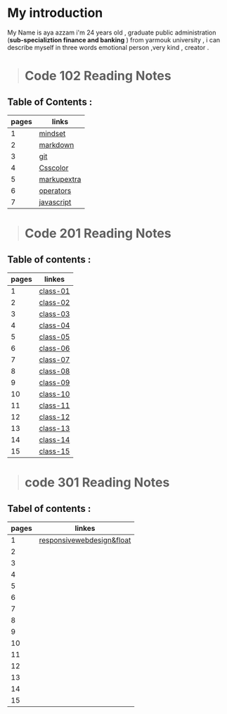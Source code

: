 # My introduction
 My Name is aya azzam i'm 24 years old , graduate public administration (**sub-specializtion finance and banking** ) from yarmouk university , i can describe myself in three words emotional person ,very kind , creator .


> # Code 102 Reading Notes
## Table of Contents :

| pages   | links                                                                                  |
| ------- | ----------------------------------------------------                                   |
| 1       |[mindset](https://ayaazzam24.github.io/reading-notes/mindset1)                          |
| 2       |[markdown](https://ayaazzam24.github.io/reading-notes/read02a)                          |
| 3       |[git](https://ayaazzam24.github.io/reading-notes/read02b)                               |
| 4       |[Csscolor](https://ayaazzam24.github.io/reading-notes/Css%20color)                      |
| 5       |[markupextra](https://ayaazzam24.github.io/reading-notes/markupextra)                   |
| 6       |[operators](https://ayaazzam24.github.io/reading-notes/operators%20and%20logical)       |
| 7       |[javascript](https://ayaazzam24.github.io/reading-notes/programming%20with%20javascript)|

> # Code 201 Reading Notes
## Table of contents :

|pages        | linkes                                                          |
| ----------- |---------------------------------------------                    |  
|  1          | [class-01](https://ayaazzam24.github.io/reading-notes/class-01) | 
|  2          | [class-02](https://ayaazzam24.github.io/reading-notes/class-02) |        
|  3          | [class-03](https://ayaazzam24.github.io/reading-notes/class-03) |   
|  4          | [class-04](https://ayaazzam24.github.io/reading-notes/class-04) |    
|  5          | [class-05](https://ayaazzam24.github.io/reading-notes/class-05) |
|  6          | [class-06](https://ayaazzam24.github.io/reading-notes/class-06) | 
|  7          | [class-07](https://ayaazzam24.github.io/reading-notes/class-07) |
|  8          | [class-08](https://ayaazzam24.github.io/reading-notes/class-08) |
|  9          | [class-09](https://ayaazzam24.github.io/reading-notes/class-09) | 
|  10         | [class-10](https://ayaazzam24.github.io/reading-notes/class-10) |
|  11         | [class-11](https://ayaazzam24.github.io/reading-notes/class-11) |
|  12         | [class-12](https://ayaazzam24.github.io/reading-notes/class-12) |
|  13         | [class-13](https://ayaazzam24.github.io/reading-notes/class-13) |
|  14         | [class-14](https://ayaazzam24.github.io/reading-notes/class-14) |
|  15         | [class-15](https://ayaazzam24.github.io/reading-notes/class-15) |    

> # code 301 Reading Notes 
## Tabel of contents :

|pages        | linkes                                                                    |
|------------ | -------------------------------------------------                         |
|1            |[responsivewebdesign&float](https://ayaazzam24.github.io/reading-notes/responsivewebdesign&float)                                                                                    |
|2            |                                                                           |
|3            |                                                                           |
|4            |                                                                           |
|5            |                                                                           |
|6            |                                                                           |
|7            |                                                                           |
|8            |                                                                           | 
|9            |                                                                           |
|10           |                                                                           |
|11           |                                                                           | 
|12           |                                                                           |
|13           |                                                                           |
|14           |                                                                           |
|15           |                                                                           |
                                                   
